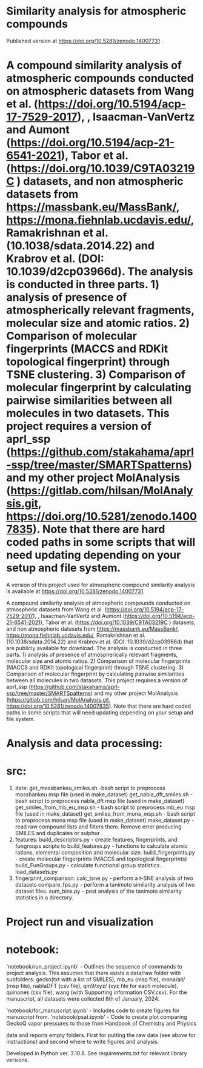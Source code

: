 # Similarity analysis for atmospheric compounds 


Published version at  https://doi.org/10.5281/zenodo.14007731 .  


A compound similarity analysis of atmospheric compounds conducted on atmospheric datasets from Wang et al. (https://doi.org/10.5194/acp-17-7529-2017), , Isaacman-VanVertz and Aumont (https://doi.org/10.5194/acp-21-6541-2021), Tabor et al. (https://doi.org/10.1039/C9TA03219C ) datasets, and non atmospheric datasets from https://massbank.eu/MassBank/, https://mona.fiehnlab.ucdavis.edu/, Ramakrishnan et al. (10.1038/sdata.2014.22) and Krabrov et al. (DOI: 10.1039/d2cp03966d). The analysis is conducted in three parts. 1) analysis of presence of atmospherically relevant fragments, molecular size and atomic ratios. 2) Comparison of molecular fingerprints (MACCS and RDKit topological fingerprint) through TSNE clustering. 3) Comparison of molecular fingerprint by calculating pairwise similarities between all molecules in two datasets. This project requires a version of aprl_ssp (https://github.com/stakahama/aprl-ssp/tree/master/SMARTSpatterns) and my other project MolAnalysis (https://gitlab.com/hilsan/MolAnalysis.git, https://doi.org/10.5281/zenodo.14007835). Note that there are hard coded paths in some scripts that will need updating depending on your setup and file system.
=======
A version of this project used for atmospheric compound similarity analysis is available at https://doi.org/10.5281/zenodo.14007731.

A compound similarity analysis of atmospheric compounds conducted on atmospheric datasets from Wang et al. (https://doi.org/10.5194/acp-17-7529-2017), , Isaacman-VanVertz and Aumont (https://doi.org/10.5194/acp-21-6541-2021), Tabor et al. (https://doi.org/10.1039/C9TA03219C ) datasets, and non atmospheric datasets from https://massbank.eu/MassBank/, https://mona.fiehnlab.ucdavis.edu/, Ramakrishnan et al. (10.1038/sdata.2014.22) and Krabrov et al. (DOI: 10.1039/d2cp03966d) that are publicly available for download. The analysis is conducted in three parts. 1) analysis of presence of atmospherically relevant fragments, molecular size and atomic ratios. 2) Comparison of molecular fingerprints (MACCS and RDKit topological fingerprint) through TSNE clustering. 3) Comparison of molecular fingerprint by calculating pairwise similarities between all molecules in two datasets. This project requires a version of aprl_ssp (https://github.com/stakahama/aprl-ssp/tree/master/SMARTSpatterns) and my other project MolAnalysis (https://gitlab.com/hilsan/MolAnalysis.git, https://doi.org/10.5281/zenodo.14007835). Note that there are hard coded paths in some scripts that will need updating depending on your setup and file system.

# Analysis and data processing:
# src:
 1. data:
        get_massbankeu_smiles.sh -bash script to preprocess massbankeu msp file (used in make_dataset)
        get_nabla_dft_smiles.sh - bash script to preprocess nabla_dft msp file (used in make_dataset)
        get_smiles_from_mb_eu_msp.sh - bash script to preprocess mb_eu msp file (used in make_dataset)
        get_smiles_from_mona_msp.sh - bash script to preprocess mona msp file (used in make_dataset)
        make_dataset.py - read raw compound lists and filters them. Remove error producing SMILES and duplicates or sulphur 
 2. features:
        build_descriptors.py - create  features, fingerprints, and fungroups scripts to 
        build_features.py - functions to calculate atomic rations, elemental composition and molecular size.
        build_fingerprints.py - create molecular fingerprints (MACCS and topological fingerprints)
        build_FunGroups.py - calculate functional group statistics. 
        load_datasets.py
 3. fingerprint_comparison:
        calc_tsne.py  - perform a t-SNE analysis of two datasets 
        compare_fps.py - perform a tanimoto similarity analysis of two dataset files. 
        sum_bins.py - post analysis of the tanimoto similarity statistics in a directory.


# Project run and visualization 
# notebook:
 'notebook/run_project.ipynb' - Outlines the sequence of commands to project analysis. This assumes that there exists a data/raw folder with subfolders: gecko(txt with a list of SMILES), mb_eu (msp file), mona/all/ (msp file), nablaDFT (csv file), qm9/xyz/ (xyz file for each molecule), quinones (csv file), wang (with Supporting information CSV.csv). For the manuscript, all datasets were collected 8th of January, 2024.

 'notebook/for_manuscript.ipynb' - Includes code to create figures for manuscript from.
 'notebook/psat.ipynb' - Code to create plot comparing GeckoQ vapor pressures to those from Handbook of Chemistry and Physics

 data and reports empty folders. First for putting the raw data (see above for instructions) and second where to write figures and analysis.
 



Developed in Python ver. 3.10.8. See requirements.txt for relevant library versions.
